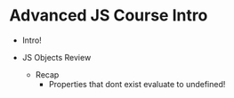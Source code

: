 # Advanced JS Course Intro

- Intro!

- JS Objects Review
    - Recap 
        - Properties that dont exist evaluate to undefined!